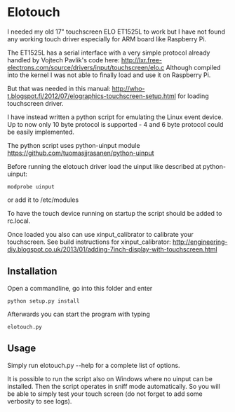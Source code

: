 Elotouch
========

I needed my old 17" touchscreen ELO ET1525L to work but I have not found any working touch driver especially for ARM board like Raspberry Pi.

The ET1525L has a serial interface with a very simple protocol already handled by 
Vojtech Pavlik's code here: http://lxr.free-electrons.com/source/drivers/input/touchscreen/elo.c
Although compiled into the kernel I was not able to finally load and use it on Raspberry Pi.

But that was needed in this manual: http://who-t.blogspot.fi/2012/07/elographics-touchscreen-setup.html
for loading touchscreen driver.

I have instead written a python script for emulating the Linux event device.
Up to now only 10 byte protocol is supported - 4 and 6 byte protocol could be easily implemented.

The python script uses python-uinput module 
https://github.com/tuomasjjrasanen/python-uinput

Before running the elotouch driver load the uinput like described at python-uinput:

```
modprobe uinput
```

or add it to /etc/modules

To have the touch device running on startup the script should be added to rc.local.

Once loaded you also can use xinput_calibrator to calibrate your touchscreen.
See build instructions for xinput_calibrator:
http://engineering-diy.blogspot.co.uk/2013/01/adding-7inch-display-with-touchscreen.html



Installation
------------

Open a commandline, go into this folder and enter

```
python setup.py install
```

Afterwards you can start the program with typing 

```
elotouch.py
```


Usage
-----

Simply run elotouch.py --help for a complete list of options.

It is possible to run the script also on Windows where no uinput can be installed. 
Then the script operates in sniff mode automatically. 
So you will be able to simply test your touch screen (do not forget to add some verbosity to see logs).



